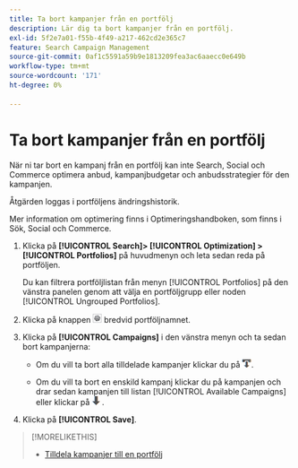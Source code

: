 ```yaml
---
title: Ta bort kampanjer från en portfölj
description: Lär dig ta bort kampanjer från en portfölj.
exl-id: 5f2e7a01-f55b-4f49-a217-462cd2e365c7
feature: Search Campaign Management
source-git-commit: 0af1c5591a59b9e1813209fea3ac6aaecc0e649b
workflow-type: tm+mt
source-wordcount: '171'
ht-degree: 0%

---
```


# Ta bort kampanjer från en portfölj

När ni tar bort en kampanj från en portfölj kan inte Search, Social och Commerce optimera anbud, kampanjbudgetar och anbudsstrategier för den kampanjen.

Åtgärden loggas i portföljens ändringshistorik.

Mer information om optimering finns i Optimeringshandboken, som finns i Sök, Social och Commerce.

1. Klicka på **[!UICONTROL Search]> [!UICONTROL Optimization] >[!UICONTROL Portfolios]** på huvudmenyn och leta sedan reda på portföljen.

   Du kan filtrera portföljlistan från menyn [!UICONTROL Portfolios] på den vänstra panelen genom att välja en portföljgrupp eller noden [!UICONTROL Ungrouped Portfolios].

1. Klicka på knappen ![Visa/redigera inställningar](/help/search-social-commerce/assets/settings.png "Visa/redigera inställningar") bredvid portföljnamnet.

1. Klicka på **[!UICONTROL Campaigns]** i den vänstra menyn och ta sedan bort kampanjerna:

   * Om du vill ta bort alla tilldelade kampanjer klickar du på ![Ta bort alla kampanjer från portföljen](/help/search-social-commerce/assets/arrow-remove-all.png "Ta bort alla kampanjer från portföljen").

   * Om du vill ta bort en enskild kampanj klickar du på kampanjen och drar sedan kampanjen till listan [!UICONTROL Available Campaigns] eller klickar på ![Ta bort kampanj från portföljen](/help/search-social-commerce/assets/arrow-remove.png "Ta bort kampanj från portföljen") .

1. Klicka på **[!UICONTROL Save]**.

>[!MORELIKETHIS]
>
>* [Tilldela kampanjer till en portfölj](/help/search-social-commerce/campaign-management/campaign-assign-to-portfolio.md)
